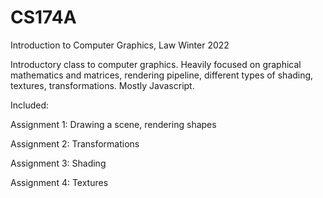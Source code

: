 # CS174A
Introduction to Computer Graphics, Law Winter 2022

Introductory class to computer graphics. Heavily focused on graphical mathematics and matrices, rendering pipeline, different types of shading, textures, transformations. Mostly Javascript.

Included:

Assignment 1: Drawing a scene, rendering shapes

Assignment 2: Transformations

Assignment 3: Shading

Assignment 4: Textures
